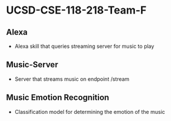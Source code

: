 # UCSD-CSE-118-218-Team-F

## Alexa
- Alexa skill that queries streaming server for music to play

## Music-Server
- Server that streams music on endpoint /stream

## Music Emotion Recognition
- Classification model for determining the emotion of the music
